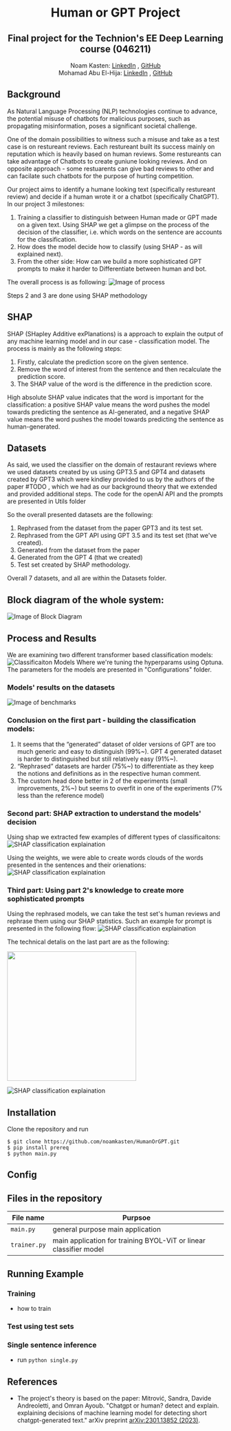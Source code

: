 <h1 align="center">Human or GPT Project</h1>
<h2 align="center">Final project for the Technion's EE Deep Learning course (046211)</h2> 

  <p align="center">
    Noam Kasten: <a href="https://www.linkedin.com/in/shahar-yadin-069725195/">LinkedIn</a> , <a href="https://github.com/NoamKasten">GitHub</a>
  <br>
    Mohamad Abu El-Hija: <a href="https://www.linkedin.com/in/">LinkedIn</a> , <a href="https://github.com">GitHub</a>
  </p>


## Background
As Natural Language Processing (NLP) technologies continue to advance, the potential misuse of chatbots for malicious 
purposes, such as propagating misinformation, poses a significant societal challenge.

One of the domain possibilities to witness such a misuse and take as a test case is on restureant reviews.
Each restureant built its success mainly on reputation which is heavily based on human reviews. Some restureants can take advantage of Chatbots to create
guniune looking reviews. And on opposite approach - some restuarents can give bad reviews to other and can facilate such chatbots for the purpose of hurting competition.

Our project aims to identify a humane looking text (specifically restureant review) and decide if a human wrote it or a chatbot (specifically ChatGPT).
In our project 3 milestones:
1. Training a classifier to distinguish between Human made or GPT made on a given text.
Using SHAP we get a glimpse on the process of the decision of the classifier, i.e. which words on the sentence are accounts for the classification.
2. How does the model decide how to classify (using SHAP - as will explained next).
3. From the other side: How can we build a more sophisticated GPT prompts to make it harder to Differentiate between human and bot.

The overall process is as following:
![Image of process](./Images/OverallProcess.png)

Steps 2 and 3 are done using SHAP methodology

## SHAP

SHAP (SHapley Additive exPlanations) is a approach to explain the output of any machine learning model and in our case - classification model. The process is mainly as the following steps: 
1. Firstly, calculate the prediction score on the given sentence.
2. Remove the word of interest from the sentence and then recalculate the prediction score.
3. The SHAP value of the word is the difference in the prediction score.

High absolute SHAP value indicates that the word is important for the classification: a positive SHAP value means the word pushes the model towards predicting the sentence as AI-generated, and a negative SHAP value means the word pushes the model towards predicting the sentence as human-generated.


## Datasets
As said, we used the classifier on the domain of restaurant reviews where we used datasets created by us using GPT3.5 and 
GPT4 and datasets created by GPT3 which were kindley provided to us by the authors of the paper #TODO , which we had as our background
theory that we extended and provided additional steps.
The code for the openAI API and the prompts are presented in Utils folder 

So the overall presented datasets are the following:
1. Rephrased from the dataset from the paper GPT3 and its test set.
2. Rephrased from the GPT API using GPT 3.5 and its test set (that we've created).
3. Generated from the dataset from the paper
4. Generated from the GPT 4 (that we created)
5. Test set created by SHAP methodology.

Overall 7 datasets, and all are within the Datasets folder.

## Block diagram of the whole system:
![Image of Block Diagram](./Images/BlockDiagram.png)


## Process and Results
We are examining two different transformer based classification models:
![Classificaiton Models](./Images/Models.png)
Where we're tuning the hyperparams using Optuna. The parameters 
for the models are presented in "Configurations" folder.


### Models' results on the datasets

![Image of benchmarks](./Images/ResultsPart1.png)

### Conclusion on the first part - building the classification models:
1. It seems that the “generated” dataset of older versions of GPT are too much generic and easy to distinguish (99%~). GPT 4 generated dataset is harder to distinguished but still relatively easy (91%~).
2. “Rephrased” datasets are harder (75%~) to differentiate as they keep the notions and definitions as in the respective human comment.
3. The custom head done better in 2 of the experiments (small improvements, 2%~) but seems to overfit in one of the experiments (7% less than the reference model)

### Second part: SHAP extraction to understand the models' decision
Using shap we extracted few examples of different types of classificaitons:
![SHAP classification explaination](./Images/ExamplesShap.png)

Using the weights, we were able to create words clouds of the words presented in the sentences and their orienations:
![SHAP classification explaination](./Images/SHAP_Stats.png)

### Third part: Using part 2's knowledge to create more sophisticated prompts
Using the rephrased models, we can take the test set's human reviews and rephrase them using our SHAP statistics.
Such an example for prompt is presented in the following flow:
![SHAP classification explaination](./Images/Updating_Prompts.png)

The technical detalis on the last part are as the following:

<p float="left">
  <img src="./Images/SHAP_Testing.png" width="300">
</p>

![SHAP classification explaination](./Images/SHAP_Testing.png)


## Installation

Clone the repository and run
```
$ git clone https://github.com/noamkasten/HumanOrGPT.git
$ pip install prereq
$ python main.py
```

## Config



## Files in the repository

| File name                                                     | Purpsoe                                                                                                                                       |
|---------------------------------------------------------------|-----------------------------------------------------------------------------------------------------------------------------------------------|
| `main.py`                                                     | general purpose main application                                                                                                              |
| `trainer.py`                                                  | main application for training BYOL-ViT or linear classifier model                                                                             |

## Running Example
### Training
* how to train 

### Test using test sets

### Single sentence inference
* run `python single.py`


## References 
* The project's theory is based on the paper: Mitrović, Sandra, Davide Andreoletti, and Omran Ayoub. "Chatgpt or human? detect and explain. explaining decisions of machine learning model for detecting short chatgpt-generated text." arXiv preprint [arXiv:2301.13852 (2023)](https://arxiv.org/pdf/2301.13852.pdf).